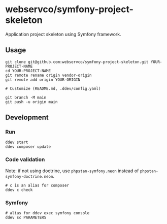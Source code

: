 # webservco/symfony-project-skeleton

Application project skeleton using Symfony framework.

## Usage

```shell
git clone git@github.com:webservco/symfony-project-skeleton.git YOUR-PROJECT-NAME
cd YOUR-PROJECT-NAME
git remote rename origin vendor-origin
git remote add origin YOUR-ORIGIN

# Customize (README.md, .ddev/config.yaml)

git branch -M main
git push -u origin main
```

## Development

### Run

```shell
ddev start
ddev composer update
```

### Code validation

Note: if not using doctrine, use `phpstan-symfony.neon` instead of `phpstan-symfony-doctrine.neon`.

```shell
# c is an alias for composer
ddev c check
```

### Symfony

```shell
# alias for ddev exec symfony console
ddev sc PARAMETERS
```

